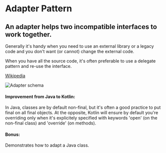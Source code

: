 # Adapter Pattern

## An adapter helps two incompatible interfaces to work together. 
Generally it's handy when you need to use an external library or a legacy code and you don't want (or cannot) change the external code.

When you have all the source code, it's often preferable to use a delegate pattern and re-use the interface.

[Wikipedia](https://en.wikipedia.org/wiki/Adapter_pattern)

![Adapter schema](https://upload.wikimedia.org/wikipedia/commons/thumb/d/d7/ObjectAdapter.png/300px-ObjectAdapter.png)

#### Improvement from Java to Kotlin:
In Java, classes are by default non-final, but it's  often a good practice to put final on all final objects.
At the opposite, Kotlin will ensure by default you're overriding only when it's explicitely specified with keywords 'open' (on the non-final class) and 'override' (on methods). 

#### Bonus:
Demonstrates how to adapt a Java class.

